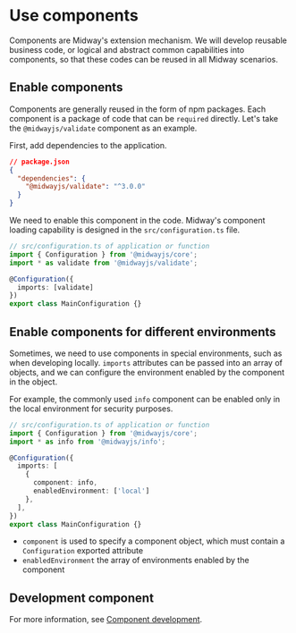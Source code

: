 # Use components

Components are Midway's extension mechanism. We will develop reusable business code, or logical and abstract common capabilities into components, so that these codes can be reused in all Midway scenarios.



## Enable components

Components are generally reused in the form of npm packages. Each component is a package of code that can be `required` directly. Let's take the `@midwayjs/validate` component as an example.

First, add dependencies to the application.

```json
// package.json
{
  "dependencies": {
    "@midwayjs/validate": "^3.0.0"
  }
}
```

We need to enable this component in the code. Midway's component loading capability is designed in the `src/configuration.ts` file.

```typescript
// src/configuration.ts of application or function
import { Configuration } from '@midwayjs/core';
import * as validate from '@midwayjs/validate';

@Configuration({
  imports: [validate]
})
export class MainConfiguration {}
```



## Enable components for different environments

Sometimes, we need to use components in special environments, such as when developing locally.  `imports` attributes can be passed into an array of objects, and we can configure the environment enabled by the component in the object.

For example, the commonly used `info` component can be enabled only in the local environment for security purposes.

```typescript
// src/configuration.ts of application or function
import { Configuration } from '@midwayjs/core';
import * as info from '@midwayjs/info';

@Configuration({
  imports: [
    {
      component: info,
      enabledEnvironment: ['local']
    },
  ],
})
export class MainConfiguration {}
```

- `component` is used to specify a component object, which must contain a `Configuration` exported attribute
- `enabledEnvironment` the array of environments enabled by the component



## Development component

For more information, see [Component development](component_development).
